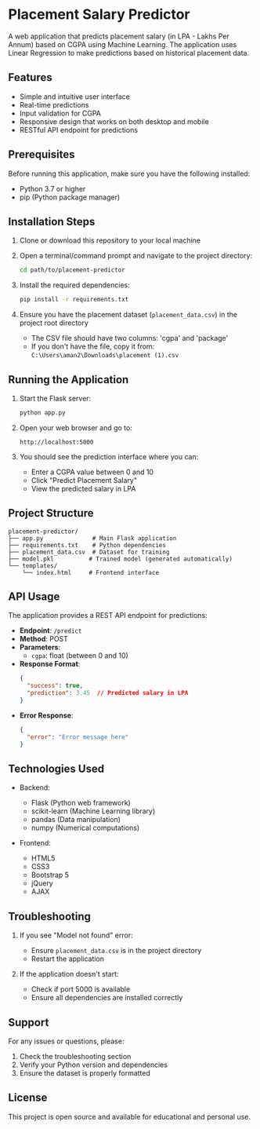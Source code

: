 # Placement Salary Predictor

A web application that predicts placement salary (in LPA - Lakhs Per Annum) based on CGPA using Machine Learning. The application uses Linear Regression to make predictions based on historical placement data.

## Features

- Simple and intuitive user interface
- Real-time predictions
- Input validation for CGPA
- Responsive design that works on both desktop and mobile
- RESTful API endpoint for predictions

## Prerequisites

Before running this application, make sure you have the following installed:
- Python 3.7 or higher
- pip (Python package manager)

## Installation Steps

1. Clone or download this repository to your local machine

2. Open a terminal/command prompt and navigate to the project directory:
   ```bash
   cd path/to/placement-predictor
   ```

3. Install the required dependencies:
   ```bash
   pip install -r requirements.txt
   ```

4. Ensure you have the placement dataset (`placement_data.csv`) in the project root directory
   - The CSV file should have two columns: 'cgpa' and 'package'
   - If you don't have the file, copy it from: `C:\Users\aman2\Downloads\placement (1).csv`

## Running the Application

1. Start the Flask server:
   ```bash
   python app.py
   ```

2. Open your web browser and go to:
   ```
   http://localhost:5000
   ```

3. You should see the prediction interface where you can:
   - Enter a CGPA value between 0 and 10
   - Click "Predict Placement Salary"
   - View the predicted salary in LPA

## Project Structure

```
placement-predictor/
├── app.py              # Main Flask application
├── requirements.txt    # Python dependencies
├── placement_data.csv  # Dataset for training
├── model.pkl          # Trained model (generated automatically)
└── templates/
    └── index.html     # Frontend interface
```

## API Usage

The application provides a REST API endpoint for predictions:

- **Endpoint**: `/predict`
- **Method**: POST
- **Parameters**: 
  - `cgpa`: float (between 0 and 10)
- **Response Format**:
  ```json
  {
    "success": true,
    "prediction": 3.45  // Predicted salary in LPA
  }
  ```
- **Error Response**:
  ```json
  {
    "error": "Error message here"
  }
  ```

## Technologies Used

- Backend:
  - Flask (Python web framework)
  - scikit-learn (Machine Learning library)
  - pandas (Data manipulation)
  - numpy (Numerical computations)

- Frontend:
  - HTML5
  - CSS3
  - Bootstrap 5
  - jQuery
  - AJAX

## Troubleshooting

1. If you see "Model not found" error:
   - Ensure `placement_data.csv` is in the project directory
   - Restart the application

2. If the application doesn't start:
   - Check if port 5000 is available
   - Ensure all dependencies are installed correctly

## Support

For any issues or questions, please:
1. Check the troubleshooting section
2. Verify your Python version and dependencies
3. Ensure the dataset is properly formatted

## License

This project is open source and available for educational and personal use. 